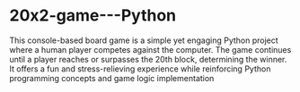 # 20x2-game---Python
This console-based board game is a simple yet engaging Python project where a human player competes against the computer. The game continues until a player reaches or surpasses the 20th block, determining the winner. It offers a fun and stress-relieving experience while reinforcing Python programming concepts and game logic implementation
